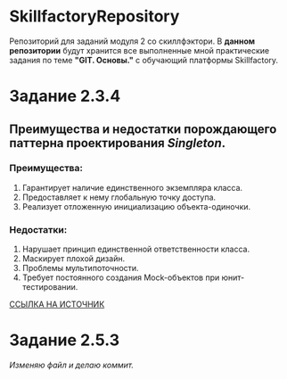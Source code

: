 # SkillfactoryRepository
Репозиторий для заданий модуля 2 со скиллфэктори.
В **данном репозитории** будут хранится все выполненные мной практические задания по теме **"GIT. Основы."** с обучающий платформы Skillfactory.

# Задание 2.3.4
## Преимущества и недостатки порождающего паттерна проектирования *Singleton*.
### Преимущества:
1. Гарантирует наличие единственного экземпляра класса.
2. Предоставляет к нему глобальную точку доступа.
3. Реализует отложенную инициализацию объекта-одиночки.

### Недостатки:
1. Нарушает принцип единственной ответственности класса.
2. Маскирует плохой дизайн.
3. Проблемы мультипоточности.
4. Требует постоянного создания Mock-объектов при юнит-тестировании.

[ССЫЛКА НА ИСТОЧНИК](https://refactoring.guru/ru/design-patterns/singleton)

# Задание 2.5.3
*Изменяю файл и делаю коммит.*
